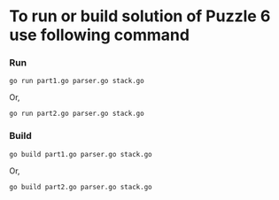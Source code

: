 # To run or build solution of Puzzle 6 use following command

### Run
```
go run part1.go parser.go stack.go
```
Or,
```
go run part2.go parser.go stack.go
```

### Build
```
go build part1.go parser.go stack.go
```
Or,
```
go build part2.go parser.go stack.go
```
